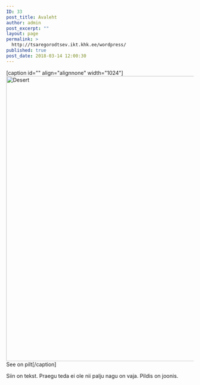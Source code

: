 ```yaml
---
ID: 33
post_title: Avaleht
author: admin
post_excerpt: ""
layout: page
permalink: >
  http://tsaregorodtsev.ikt.khk.ee/wordpress/
published: true
post_date: 2018-03-14 12:00:30
---
```

[caption id="" align="alignnone" width="1024"]<img src="http://tsaregorodtsev.ikt.khk.ee/img/Desert.jpg" alt="Desert" width="1024" height="768" /> See on pilt[/caption]

Siin on tekst. Praegu teda ei ole nii palju nagu on vaja. Pildis on joonis.